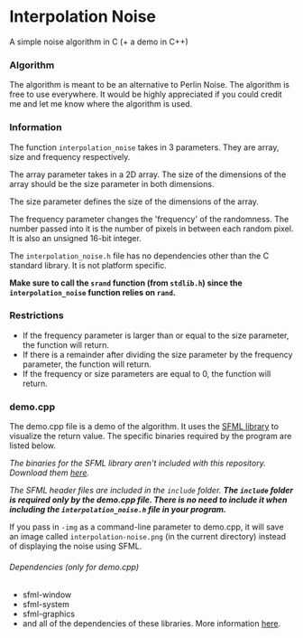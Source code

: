 # Interpolation Noise
A simple noise algorithm in C (+ a demo in C++)

### Algorithm
The algorithm is meant to be an alternative to Perlin Noise. The algorithm is free to use everywhere. It would be highly appreciated if you could credit me and let me know where the algorithm is used.

### Information
The function `interpolation_noise` takes in 3 parameters. They are array, size and frequency respectively.

The array parameter takes in a 2D array. The size of the dimensions of the array should be the size parameter in both dimensions.

The size parameter defines the size of the dimensions of the array.

The frequency parameter changes the 'frequency' of the randomness. The number passed into it is the number of pixels in between each random pixel. It is also an unsigned 16-bit integer.

The `interpolation_noise.h` file has no dependencies other than the C standard library. It is not platform specific.

__Make sure to call the `srand` function (from `stdlib.h`) since the `interpolation_noise` function relies on `rand`.__

### Restrictions

* If the frequency parameter is larger than or equal to the size parameter, the function will return.
* If there is a remainder after dividing the size parameter by the frequency parameter, the function will return.
* If the frequency or size parameters are equal to 0, the function will return.

### demo.cpp

The demo.cpp file is a demo of the algorithm. It uses the [SFML library](https://www.sfml-dev.org/) to visualize the return value. The specific binaries required by the program are listed below.

_The binaries for the SFML library aren't included with this repository. Download them [here](https://www.sfml-dev.org/download.php)._

_The SFML header files are included in the `include` folder. **The `include` folder is required only by the demo.cpp file. There is no need to include it when including the `interpolation_noise.h` file in your program.**_

If you pass in `-img` as a command-line parameter to demo.cpp, it will save an image called `interpolation-noise.png` (in the current directory) instead of displaying the noise using SFML.

###### Dependencies (only for demo.cpp)
* sfml-window
* sfml-system
* sfml-graphics
* and all of the dependencies of these libraries. More information [here](https://www.sfml-dev.org/faq.php#grl-dependencies).

